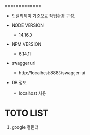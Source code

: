 =============
- 인텔리제이 기준으로 작업환경 구성.

- NODE VERSION
  - 14.16.0
- NPM VERSION
  - 6.14.11
- swagger url
  - http://localhost:8883/swagger-ui
- DB 정보
  - localhost 사용
    

TOTO LIST
====================
1. google 캘린더
